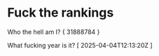 # Fuck the rankings

Who the hell am I?
{ 31888784 }

What fucking year is it?
[ 2025-04-04T12:13:20Z ]
